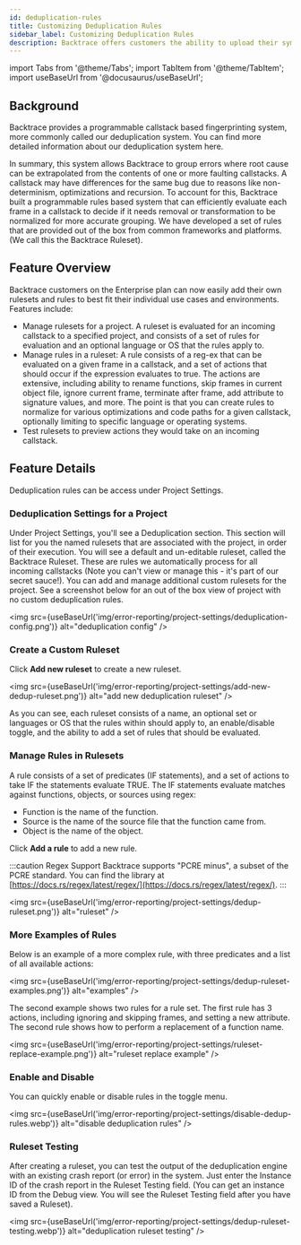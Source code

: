 ```yaml
---
id: deduplication-rules
title: Customizing Deduplication Rules
sidebar_label: Customizing Deduplication Rules
description: Backtrace offers customers the ability to upload their symbols directly to our systems, or to retrieve symbols from your managed private symbol server on demand.
---
```


import Tabs from '@theme/Tabs';
import TabItem from '@theme/TabItem';
import useBaseUrl from '@docusaurus/useBaseUrl';

## Background

Backtrace provides a programmable callstack based fingerprinting system, more commonly called our deduplication system. You can find more detailed information about our deduplication system here.

In summary, this system allows Backtrace to group errors where root cause can be extrapolated from the contents of one or more faulting callstacks. A callstack may have differences for the same bug due to reasons like non-determinism, optimizations and recursion. To account for this, Backtrace built a programmable rules based system that can efficiently evaluate each frame in a callstack to decide if it needs removal or transformation to be normalized for more accurate grouping. We have developed a set of rules that are provided out of the box from common frameworks and platforms. (We call this the Backtrace Ruleset).

## Feature Overview

Backtrace customers on the Enterprise plan can now easily add their own rulesets and rules to best fit their individual use cases and environments. Features include:

- Manage rulesets for a project. A ruleset is evaluated for an incoming callstack to a specified project, and consists of a set of rules for evaluation and an optional language or OS that the rules apply to.
- Manage rules in a ruleset: A rule consists of a reg-ex that can be evaluated on a given frame in a callstack, and a set of actions that should occur if the expression evaluates to true. The actions are extensive, including ability to rename functions, skip frames in current object file, ignore current frame, terminate after frame, add attribute to signature values, and more. The point is that you can create rules to normalize for various optimizations and code paths for a given callstack, optionally limiting to specific language or operating systems.
- Test rulesets to preview actions they would take on an incoming callstack.

## Feature Details

Deduplication rules can be access under Project Settings.

### Deduplication Settings for a Project

Under Project Settings, you'll see a Deduplication section. This section will list for you the named rulesets that are associated with the project, in order of their execution. You will see a default and un-editable ruleset, called the Backtrace Ruleset. These are rules we automatically process for all incoming callstacks (Note you can't view or manage this - it's part of our secret sauce!). You can add and manage additional custom rulesets for the project. See a screenshot below for an out of the box view of project with no custom deduplication rules.

<img src={useBaseUrl('img/error-reporting/project-settings/deduplication-config.png')} alt="deduplication config" />

### Create a Custom Ruleset

Click **Add new ruleset** to create a new ruleset.

<img src={useBaseUrl('img/error-reporting/project-settings/add-new-dedup-ruleset.png')} alt="add new deduplication ruleset" />

As you can see, each ruleset consists of a name, an optional set or languages or OS that the rules within should apply to, an enable/disable toggle, and the ability to add a set of rules that should be evaluated.

### Manage Rules in Rulesets

A rule consists of a set of predicates (IF statements), and a set of actions to take IF the statements evaluate TRUE.
The IF statements evaluate matches against functions, objects, or sources using regex:

- Function is the name of the function.
- Source is the name of the source file that the function came from.
- Object is the name of the object.

Click **Add a rule** to add a new rule.

:::caution Regex Support
Backtrace supports "PCRE minus", a subset of the PCRE standard.
You can find the library at [https://docs.rs/regex/latest/regex/](https://docs.rs/regex/latest/regex/).
:::

<img src={useBaseUrl('img/error-reporting/project-settings/dedup-ruleset.png')} alt="ruleset" />

### More Examples of Rules

Below is an example of a more complex rule, with three predicates and a list of all available actions:

<img src={useBaseUrl('img/error-reporting/project-settings/dedup-ruleset-examples.png')} alt="examples" />

The second example shows two rules for a rule set. The first rule has 3 actions, including ignoring and skipping frames, and setting a new attribute. The second rule shows how to perform a replacement of a function name.

<img src={useBaseUrl('img/error-reporting/project-settings/ruleset-replace-example.png')} alt="ruleset replace example" />

### Enable and Disable

You can quickly enable or disable rules in the toggle menu.

<img src={useBaseUrl('img/error-reporting/project-settings/disable-dedup-rules.webp')} alt="disable deduplication rules" />

### Ruleset Testing

After creating a ruleset, you can test the output of the deduplication engine with an existing crash report (or error) in the system. Just enter the Instance ID of the crash report in the Ruleset Testing field. (You can get an instance ID from the Debug view. You will see the Ruleset Testing field after you have saved a Ruleset).

<img src={useBaseUrl('img/error-reporting/project-settings/dedup-ruleset-testing.webp')} alt="deduplication ruleset testing" />
